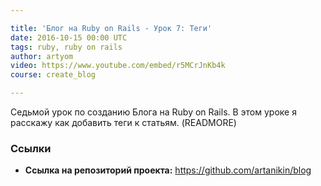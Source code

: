 ```yaml
---

title: 'Блог на Ruby on Rails - Урок 7: Теги'
date: 2016-10-15 00:00 UTC
tags: ruby, ruby on rails
author: artyom
video: https://www.youtube.com/embed/r5MCrJnKb4k
course: create_blog

---
```


Седьмой урок по созданию Блога на Ruby on Rails. В этом уроке я расскажу как добавить теги к статьям.
(READMORE)

### Ссылки
  * **Ссылка на репозиторий проекта:** https://github.com/artanikin/blog

